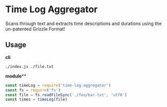 # Time Log Aggregator

Scans through text and extracts time descriptions and durations using the
un-patented Grizzle Format!


## Usage

**cli**
```
./index.js ./file.txt
```

**module****

```js
const timeLog = require('time-log-aggregator')
const fs = require('fs')
const file = fs.readFileSync('./foo/bar.txt', 'utf8')
const times = timeLog(file)
```
